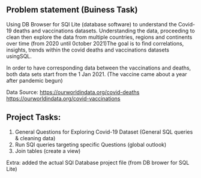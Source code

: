 ## Problem statement (Buiness Task)
Using DB Browser for SQl Lite (database software) to understand the Covid-19 deaths and vaccinations datasets. Understanding the data, proceeding to clean then explore the data from multiple countries, regions and continents over time (from 2020 until 0ctober 2021)The goal is to find correlations, insights, trends within the covid deaths and vaccinations datasets usingSQL.
 
In order to have corresponding data between the vaccinations and deaths, both data sets start from the 1 Jan 2021. (The vaccine came about a year after pandemic begun)

Data Source: https://ourworldindata.org/covid-deaths 
             https://ourworldindata.org/covid-vaccinations

## Project Tasks:
1. General Questions for Exploring Covid-19 Dataset (General SQL queries & cleaning data)
2. Run SQl queries targeting specific Questions (global outlook)
3. Join tables (create a view)

Extra: added the actual SQl Database project file (from DB brower for SQL Lite)
